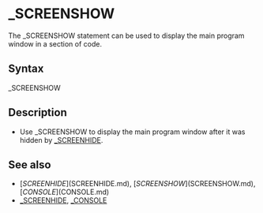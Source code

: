 # _SCREENSHOW

The _SCREENSHOW statement can be used to display the main program window in a section of code.

  

## Syntax

_SCREENSHOW
  

## Description

* Use _SCREENSHOW to display the main program window after it was hidden by [_SCREENHIDE](_SCREENHIDE.md).

  

## See also

* [$SCREENHIDE]($SCREENHIDE.md), [$SCREENSHOW]($SCREENSHOW.md), [$CONSOLE]($CONSOLE.md)
* [_SCREENHIDE](_SCREENHIDE.md), [_CONSOLE](_CONSOLE.md)

  
